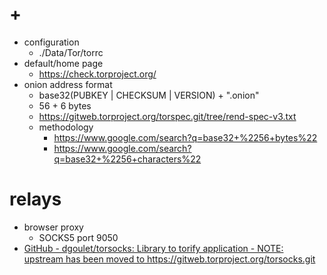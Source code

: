 # +

- configuration
    - ./Data/Tor/torrc
- default/home page
    - https://check.torproject.org/
- onion address format
    - base32(PUBKEY | CHECKSUM | VERSION) + ".onion"
    - 56 + 6 bytes
    - https://gitweb.torproject.org/torspec.git/tree/rend-spec-v3.txt
    - methodology
        - https://www.google.com/search?q=base32+%2256+bytes%22
        - https://www.google.com/search?q=base32+%2256+characters%22

# relays

- browser proxy
    - SOCKS5 port 9050
- [GitHub \- dgoulet/torsocks: Library to torify application \- NOTE: upstream has been moved to https://gitweb\.torproject\.org/torsocks\.git](https://github.com/dgoulet/torsocks)
